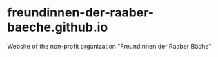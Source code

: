 # freundinnen-der-raaber-baeche.github.io
Website of the non-profit organization "FreundInnen der Raaber Bäche"
